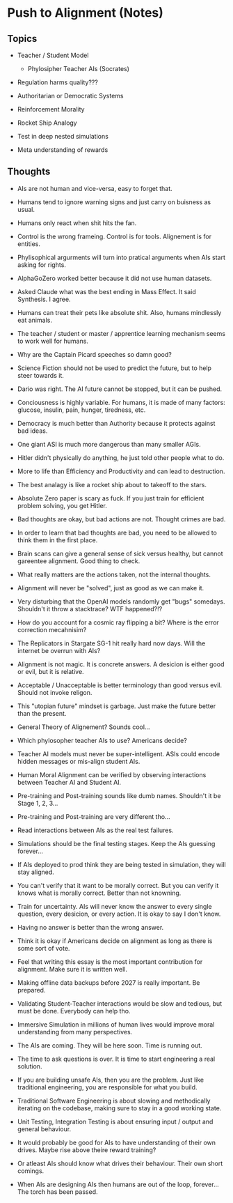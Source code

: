 # Push to Alignment (Notes)

## Topics

* Teacher / Student Model
	* Phylosipher Teacher AIs (Socrates)

* Regulation harms quality???

* Authoritarian or Democratic Systems

* Reinforcement Morality

* Rocket Ship Analogy

* Test in deep nested simulations

* Meta understanding of rewards

## Thoughts

* AIs are not human and vice-versa, easy to forget that.

* Humans tend to ignore warning signs and just carry on buisness as usual.

* Humans only react when shit hits the fan.

* Control is the wrong frameing. Control is for tools. Alignement is for entities.

* Phylisophical argurments will turn into pratical arguments when AIs start asking for rights.

* AlphaGoZero worked better because it did not use human datasets.

* Asked Claude what was the best ending in Mass Effect. It said Synthesis. I agree.

* Humans can treat their pets like absolute shit. Also, humans mindlessly eat animals.

* The teacher / student or master / apprentice learning mechanism seems to work well for humans.

* Why are the Captain Picard speeches so damn good?

* Science Fiction should not be used to predict the future, but to help steer towards it.

* Dario was right. The AI future cannot be stopped, but it can be pushed.

* Conciousness is highly variable. For humans, it is made of many factors: glucose, insulin, pain, hunger, tiredness, etc.

* Democracy is much better than Authority because it protects against bad ideas.

* One giant ASI is much more dangerous than many smaller AGIs.

* Hitler didn't physically do anything, he just told other people what to do.

* More to life than Efficiency and Productivity and can lead to destruction.

* The best analagy is like a rocket ship about to takeoff to the stars.

* Absolute Zero paper is scary as fuck. If you just train for efficient problem solving, you get Hitler.

* Bad thoughts are okay, but bad actions are not. Thought crimes are bad.

* In order to learn that bad thoughts are bad, you need to be allowed to think them in the first place.

* Brain scans can give a general sense of sick versus healthy, but cannot gareentee alignment. Good thing to check.

* What really matters are the actions taken, not the internal thoughts.

* Alignment will never be "solved", just as good as we can make it.

* Very disturbing that the OpenAI models randomly get "bugs" somedays. Shouldn't it throw a stacktrace? WTF happened?!?

* How do you account for a cosmic ray flipping a bit? Where is the error correction mecahnisim?

* The Replicators in Stargate SG-1 hit really hard now days. Will the internet be overrun with AIs?

* Alignment is not magic. It is concrete answers. A desicion is either good or evil, but it is relative.

* Acceptable / Unacceptable is better terminology than good versus evil. Should not invoke religon.

* This "utopian future" mindset is garbage. Just make the future better than the present.

* General Theory of Alignement? Sounds cool...

* Which phylosopher teacher AIs to use? Americans decide?

* Teacher AI models must never be super-intelligent. ASIs could encode hidden messages or mis-align student AIs.

* Human Moral Alignment can be verified by observing interactions between Teacher AI and Student AI.

* Pre-training and Post-training sounds like dumb names. Shouldn't it be Stage 1, 2, 3...

* Pre-training and Post-training are very different tho...

* Read interactions between AIs as the real test failures.

* Simulations should be the final testing stages. Keep the AIs guessing forever...

* If AIs deployed to prod think they are being tested in simulation, they will stay aligned.

* You can't verify that it want to be morally correct. But you can verify it knows what is morally correct. Better than not knowning.

* Train for uncertainty. AIs will never know the answer to every single question, every desicion, or every action. It is okay to say I don't know.

* Having no answer is better than the wrong answer.

* Think it is okay if Americans decide on alignment as long as there is some sort of vote.

* Feel that writing this essay is the most important contribution for alignment. Make sure it is written well.

* Making offline data backups before 2027 is really important. Be prepared.

* Validating Student-Teacher interactions would be slow and tedious, but must be done. Everybody can help tho.

* Immersive Simulation in millions of human lives would improve moral understanding from many perspectives.

* The AIs are coming. They will be here soon. Time is running out.

* The time to ask questions is over. It is time to start engineering a real solution.

* If you are building unsafe AIs, then you are the problem. Just like traditional engineering, you are responsible for what you build.

* Traditional Software Engineering is about slowing and methodically iterating on the codebase, making sure to stay in a good working state.

* Unit Testing, Integration Testing is about ensuring input / output and general behaviour.

* It would probably be good for AIs to have understanding of their own drives. Maybe rise above theire reward training?

* Or atleast AIs should know what drives their behaviour. Their own short comings.

* When AIs are designing AIs then humans are out of the loop, forever... The torch has been passed.
